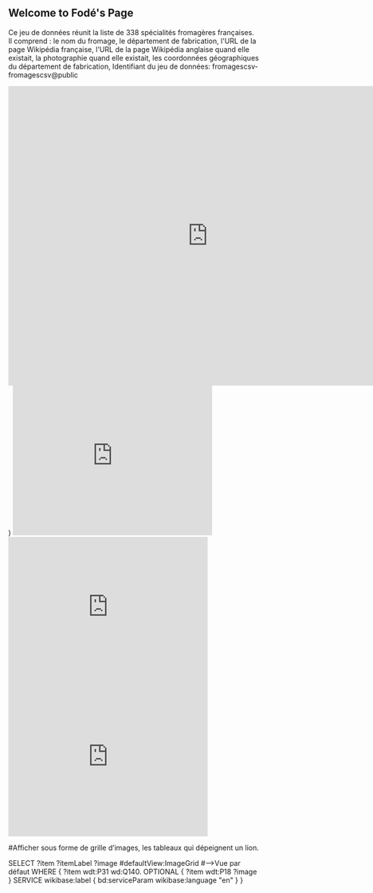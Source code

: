 ## Welcome to Fodé's Page

Ce jeu de données réunit la liste de 338 spécialités fromagères françaises. 
Il comprend : le nom du fromage, le département de fabrication, l'URL de la page Wikipédia française, l'URL de la page Wikipédia anglaise quand elle existait, la photographie quand elle existait, les coordonnées géographiques du département de fabrication, Identifiant du jeu de données: fromagescsv-fromagescsv@public

<iframe frameborder="0" width="800" height="600" src="https://data.opendatasoft.com/map/embed/filtre_en_polygone/?&static=false&scrollWheelZoom=false"></iframe>)
<iframe src="https://data.opendatasoft.com/chart/embed/camembert0/?&static=false&datasetcard=false" width="400" height="300" frameborder="0"></iframe>
<iframe src="https://data.opendatasoft.com/chart/embed/nuage_de_point/?&static=false&datasetcard=false" width="400" height="300" frameborder="0"></iframe>
<iframe src="https://data.opendatasoft.com/chart/embed/radar/?&static=false&datasetcard=false" width="400" height="300" frameborder="0"></iframe>

#Afficher sous forme de grille d’images, les tableaux qui dépeignent un lion.

SELECT ?item ?itemLabel ?image
     #defaultView:ImageGrid #-->Vue par défaut 
WHERE
{
	?item wdt:P31 wd:Q140. 
	OPTIONAL {
		?item wdt:P18 ?image
	} 
	SERVICE wikibase:label { bd:serviceParam wikibase:language "en" }
}                       
